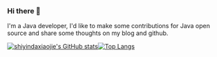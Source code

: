 ### Hi there 👋

I'm a Java developer, I'd like to make some contributions for Java open source and share some thoughts on my blog and github.

[![shiyindaxiaojie's GitHub stats](https://github-readme-stats.vercel.app/api?username=shiyindaxiaojie)](https://github.com/shiyindaxiaojie/github-readme-stats)[![Top Langs](https://github-readme-stats.vercel.app/api/top-langs/?username=shiyindaxiaojie)](https://github.com/shiyindaxiaojie/github-readme-stats)
